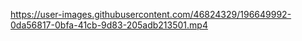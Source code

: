 

https://user-images.githubusercontent.com/46824329/196649992-0da56817-0bfa-41cb-9d83-205adb213501.mp4

